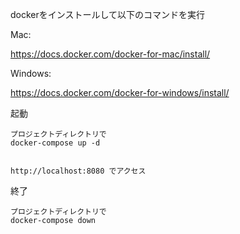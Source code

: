 dockerをインストールして以下のコマンドを実行

Mac:

https://docs.docker.com/docker-for-mac/install/

Windows:

https://docs.docker.com/docker-for-windows/install/


起動

	プロジェクトディレクトリで
	docker-compose up -d
	
	
    http://localhost:8080 でアクセス

終了

	プロジェクトディレクトリで
	docker-compose down
